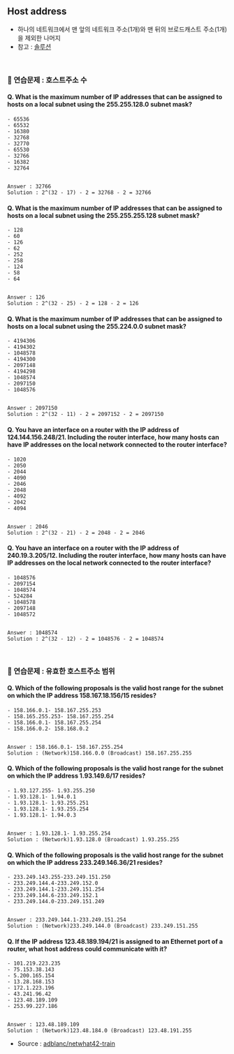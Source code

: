 ## Host address
- 하나의 네트워크에서 맨 앞의 네트워크 주소(1개)와 맨 뒤의 브로드캐스트 주소(1개)을 제외한 나머지
- 참고 : [솔루션](https://www.quora.com/Whats-the-maximum-number-of-IP-addresses-that-can-be-assigned-with-a-local-subnet-mask-of-255-255-255-224)
<br>

### :speech_balloon: 연습문제 : 호스트주소 수
#### Q. What is the maximum number of IP addresses that can be assigned to hosts on a local subnet using the 255.255.128.0 subnet mask?
    - 65536
    - 65532
    - 16380
    - 32768
    - 32770
    - 65530
    - 32766
    - 16382
    - 32764


    Answer : 32766
    Solution : 2^(32 - 17) - 2 = 32768 - 2 = 32766

#### Q. What is the maximum number of IP addresses that can be assigned to hosts on a local subnet using the 255.255.255.128 subnet mask?
    - 128
    - 60
    - 126
    - 62
    - 252
    - 258
    - 124
    - 58
    - 64


    Answer : 126
    Solution : 2^(32 - 25) - 2 = 128 - 2 = 126
    
#### Q. What is the maximum number of IP addresses that can be assigned to hosts on a local subnet using the 255.224.0.0 subnet mask?
    - 4194306
    - 4194302
    - 1048578
    - 4194300
    - 2097148
    - 4194298
    - 1048574
    - 2097150
    - 1048576


    Answer : 2097150
    Solution : 2^(32 - 11) - 2 = 2097152 - 2 = 2097150
    
#### Q. You have an interface on a router with the IP address of 124.144.156.248/21. Including the router interface, how many hosts can have IP addresses on the local network connected to the router interface?
    - 1020
    - 2050
    - 2044	
    - 4090
    - 2046
    - 2048
    - 4092
    - 2042
    - 4094


    Answer : 2046
    Solution : 2^(32 - 21) - 2 = 2048 - 2 = 2046

#### Q. You have an interface on a router with the IP address of 240.19.3.205/12. Including the router interface, how many hosts can have IP addresses on the local network connected to the router interface?
    - 1048576
    - 2097154
    - 1048574
    - 524284
    - 1048578
    - 2097148
    - 1048572


    Answer : 1048574
    Solution : 2^(32 - 12) - 2 = 1048576 - 2 = 1048574
<br>

### :speech_balloon: 연습문제 : 유효한 호스트주소 범위
#### Q. Which of the following proposals is the valid host range for the subnet on which the IP address 158.167.18.156/15 resides?

    - 158.166.0.1- 158.167.255.253
    - 158.165.255.253- 158.167.255.254
    - 158.166.0.1- 158.167.255.254
    - 158.166.0.2- 158.168.0.2


    Answer : 158.166.0.1- 158.167.255.254
    Solution : (Network)158.166.0.0 (Broadcast) 158.167.255.255

#### Q. Which of the following proposals is the valid host range for the subnet on which the IP address 1.93.149.6/17 resides?

    - 1.93.127.255- 1.93.255.250
    - 1.93.128.1- 1.94.0.1
    - 1.93.128.1- 1.93.255.251
    - 1.93.128.1- 1.93.255.254
    - 1.93.128.1- 1.94.0.3


    Answer : 1.93.128.1- 1.93.255.254
    Solution : (Network)1.93.128.0 (Broadcast) 1.93.255.255
    
#### Q. Which of the following proposals is the valid host range for the subnet on which the IP address 233.249.146.36/21 resides?

    - 233.249.143.255-233.249.151.250
    - 233.249.144.4-233.249.152.0
    - 233.249.144.1-233.249.151.254
    - 233.249.144.6-233.249.152.1
    - 233.249.144.0-233.249.151.249


    Answer : 233.249.144.1-233.249.151.254
    Solution : (Network)233.249.144.0 (Broadcast) 233.249.151.255

#### Q. If the IP address 123.48.189.194/21 is assigned to an Ethernet port of a router, what host address could communicate with it?
    - 101.219.223.235
    - 75.153.38.143
    - 5.200.165.154
    - 13.28.168.153
    - 172.1.223.196
    - 43.241.96.42
    - 123.48.189.109
    - 253.99.227.186


    Answer : 123.48.189.109
    Solution : (Network)123.48.184.0 (Broadcast) 123.48.191.255
    
- Source : [adblanc/netwhat42-train](github.com/adblanc/netwhat42)

